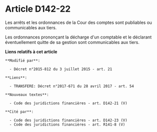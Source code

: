 # Article D142-22

Les arrêts et les ordonnances de la Cour des comptes sont publiables ou communicables aux tiers. 

Les ordonnances prononçant la décharge d'un comptable et le déclarant éventuellement quitte de sa gestion sont communicables
aux tiers.

**Liens relatifs à cet article**

	**Modifié par**:

	  - Décret n°2015-812 du 3 juillet 2015 - art. 21

	**Liens**:

	  - TRANSFERE: Décret n°2017-671 du 28 avril 2017 - art. 54

	**Nouveaux textes**:

	  - Code des juridictions financières - art. D142-21 (V)

	**Cité par**:

	  - Code des juridictions financières - art. D142-23 (V)
	  - Code des juridictions financières - art. R141-8 (V)
